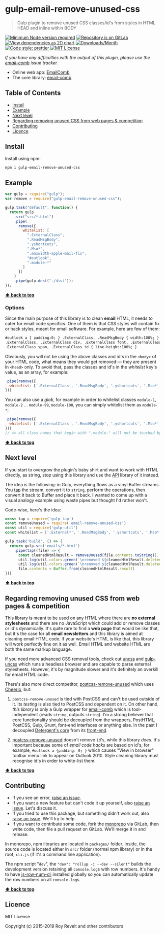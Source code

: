 # gulp-email-remove-unused-css

> Gulp plugin to remove unused CSS classes/id's from styles in HTML HEAD and inline within BODY

[![Minimum Node version required][node-img]][node-url]
[![Repository is on GitLab][gitlab-img]][gitlab-url]
[![View dependencies as 2D chart][deps2d-img]][deps2d-url]
[![Downloads/Month][downloads-img]][downloads-url]
[![Code style: prettier][prettier-img]][prettier-url]
[![MIT License][license-img]][license-url]

_If you have any difficulties with the output of this plugin, please use the [email-comb](https://bitbucket.org/codsen/codsen/issues/new?title=email-comb%20package%20-%20put%20title%20here) issue tracker._

- Online web app: [EmailComb](https://emailcomb.com)
- The core library: [email-comb](https://gitlab.com/codsen/codsen/tree/master/packages/email-comb).

## Table of Contents

- [Install](#install)
- [Example](#example)
- [Next level](#next-level)
- [Regarding removing unused CSS from web pages & competition](#regarding-removing-unused-css-from-web-pages--competition)
- [Contributing](#contributing)
- [Licence](#licence)

## Install

Install using npm:

```bash
npm i gulp-email-remove-unused-css
```

## Example

```js
var gulp = require("gulp");
var remove = require("gulp-email-remove-unused-css");

gulp.task("default", function() {
  return gulp
    .src("src/*.html")
    .pipe(
      remove({
        whitelist: [
          ".ExternalClass",
          ".ReadMsgBody",
          ".yshortcuts",
          ".Mso*",
          ".maxwidth-apple-mail-fix",
          "#outlook",
          ".module-*"
        ]
      })
    )
    .pipe(gulp.dest("./dist"));
});
```

**[⬆ back to top](#)**

### Options

Since the main purpose of this library is to clean **email** HTML, it needs to cater for email code specifics. One of them is that CSS styles will contain fix or hack styles, meant for email software. For example, here are few of them:

```html
#outlook a { padding:0; } .ExternalClass, .ReadMsgBody { width:100%; }
.ExternalClass, .ExternalClass div, .ExternalClass font, .ExternalClass p,
.ExternalClass span, .ExternalClass td { line-height:100%; }
```

Obviously, you will not be using the above classes and id's in the `<body>` of your HTML code, what means they would get removed — they are present in `<head>` only. To avoid that, pass the classes and id's in the _whitelist_ key's value, as an array, for example:

```js
.pipe(remove({
  whitelist: ['.ExternalClass', '.ReadMsgBody', '.yshortcuts', '.Mso*', '.maxwidth-apple-mail-fix', '#outlook']
}))
```

You can also use a _glob_, for example in order to whitelist classes `module-1`, `module-2` ... `module-99`, `module-100`, you can simply whitelist them as `module-*`:

```js
.pipe(remove({
  whitelist: ['.ExternalClass', '.ReadMsgBody', '.yshortcuts', '.Mso*', '.maxwidth-apple-mail-fix', '#outlook', '.module-*']
}))
// => all class names that begin with ".module-" will not be touched by this library.
```

**[⬆ back to top](#)**

## Next level

If you start to overgrow the plugin's baby shirt and want to work with HTML directly, as string, stop using this library and use the [API](https://gitlab.com/codsen/codsen/tree/master/packages/email-comb) library of it instead.

The idea is the following: in Gulp, everything flows as a vinyl Buffer streams. You [tap](https://github.com/geejs/gulp-tap) the stream, convert it to `string`, perform the operations, then convert it back to Buffer and place it back. I wanted to come up with a visual analogy example using waste pipes but thought I'd rather won't.

Code-wise, here's the idea:

```js
const tap = require('gulp-tap')
const removeUnused = require('email-remove-unused-css')
const util = require('gulp-util')
const whitelist = ['.External*', '.ReadMsgBody', '.yshortcuts', '.Mso*', '#outlook', '.module*']

gulp.task('build', () => {
  return gulp.src('emails/*.html')
    .pipe(tap((file) => {
      const cleanedHtmlResult = removeUnused(file.contents.toString(), { whitelist })
      util.log(util.colors.green(`\nremoved ${cleanedHtmlResult.deletedFromHead.length} from head: ${cleanedHtmlResult.deletedFromHead.join(' ')}`))
      util.log(util.colors.green(`\nremoved ${cleanedHtmlResult.deletedFromBody.length} from body: ${cleanedHtmlResult.deletedFromBody.join(' ')}`))
      file.contents = Buffer.from(cleanedHtmlResult.result)
}))
```

**[⬆ back to top](#)**

## Regarding removing unused CSS from web pages & competition

This library is meant to be used on any HTML where there are **no external stylesheets** and there are no JavaScript which could add or remove classes or id's dynamically. It's quite rare to find a **web page** that would be like that, but it's the case for all **email newsletters** and this library is aimed at cleaning email HTML code. If your website's HTML is like that, this library will work perfectly fine on it as well. Email HTML and website HTML are both the same markup language.

If you need more advanced CSS removal tools, check out [uncss](https://github.com/giakki/uncss) and [gulp-uncss](https://github.com/ben-eb/gulp-uncss) which runs a headless browser and are capable to parse external stylesheets. However, it's by magnitude slower and it's definitely an overkill for email HTML code.

There's also more direct competitor, [postcss-remove-unused](https://www.npmjs.com/package/postcss-remove-unused) which uses [Cheerio](https://www.npmjs.com/package/cheerio), but:

1. `postcss-remove-unused` is tied with PostCSS and can't be used outside of it. Its _testing_ is also tied to PostCSS and dependent on it. On other hand, _this library_ is only a Gulp wrapper for [email-comb](https://gitlab.com/codsen/codsen/tree/master/packages/email-comb) which is tool-independent (reads `string`, outputs `string`). I'm a strong believer that core functionality should be decoupled from the wrappers, PostHTML, PostCSS, Gulp, Grunt, font-end interfaces or anything else. In the past I decoupled [Detergent's core](https://gitlab.com/codsen/codsen/tree/master/packages/detergent) from its [front-end](https://detergent.io).

2. [postcss-remove-unused](https://www.npmjs.com/package/postcss-remove-unused) doesn't remove `id`'s, while this library _does_. It's important because some of _email code hacks_ are based on id's, for example, `#outlook a {padding: 0; }` which causes "View in browser" toolbar menu link to appear on Outlook 2010. Style cleaning library must recognise id's in order to white-list them.

**[⬆ back to top](#)**

## Contributing

- If you see an error, [raise an issue](https:/gitlab.com/codsen/codsen/issues/new?issue[title]=gulp-email-remove-unused-css%20package%20-%20put%20title%20here&issue[description]=%23%23%20gulp-email-remove-unused-css%0A%0Aput%20description%20here).
- If you want a new feature but can't code it up yourself, also [raise an issue](https:/gitlab.com/codsen/codsen/issues/new?issue[title]=gulp-email-remove-unused-css%20package%20-%20put%20title%20here&issue[description]=%23%23%20gulp-email-remove-unused-css%0A%0Aput%20description%20here). Let's discuss it.
- If you tried to use this package, but something didn't work out, also [raise an issue](https:/gitlab.com/codsen/codsen/issues/new?issue[title]=gulp-email-remove-unused-css%20package%20-%20put%20title%20here&issue[description]=%23%23%20gulp-email-remove-unused-css%0A%0Aput%20description%20here). We'll try to help.
- If you want to contribute some code, fork the [monorepo](https://gitlab.com/codsen/codsen/) via GitLab, then write code, then file a pull request on GitLab. We'll merge it in and release.

In monorepo, npm libraries are located in `packages/` folder. Inside, the source code is located either in `src/` folder (normal npm library) or in the root, `cli.js` (if it's a command line application).

The npm script "`dev`", the `"dev": "rollup -c --dev --silent"` builds the development version retaining all `console.log`s with row numbers. It's handy to have [js-row-num-cli](https://www.npmjs.com/package/js-row-num-cli) installed globally so you can automatically update the row numbers on all `console.log`s.

**[⬆ back to top](#)**

## Licence

MIT License

Copyright (c) 2015-2019 Roy Revelt and other contributors

[node-img]: https://img.shields.io/node/v/gulp-email-remove-unused-css.svg?style=flat-square&label=works%20on%20node
[node-url]: https://www.npmjs.com/package/gulp-email-remove-unused-css
[gitlab-img]: https://img.shields.io/badge/repo-on%20GitLab-brightgreen.svg?style=flat-square
[gitlab-url]: https://gitlab.com/codsen/codsen/tree/master/packages/gulp-email-remove-unused-css
[deps2d-img]: https://img.shields.io/badge/deps%20in%202D-see_here-08f0fd.svg?style=flat-square
[deps2d-url]: http://npm.anvaka.com/#/view/2d/gulp-email-remove-unused-css
[downloads-img]: https://img.shields.io/npm/dm/gulp-email-remove-unused-css.svg?style=flat-square
[downloads-url]: https://npmcharts.com/compare/gulp-email-remove-unused-css
[prettier-img]: https://img.shields.io/badge/code_style-prettier-ff69b4.svg?style=flat-square
[prettier-url]: https://prettier.io
[license-img]: https://img.shields.io/badge/licence-MIT-51c838.svg?style=flat-square
[license-url]: https://gitlab.com/codsen/codsen/blob/master/LICENSE
